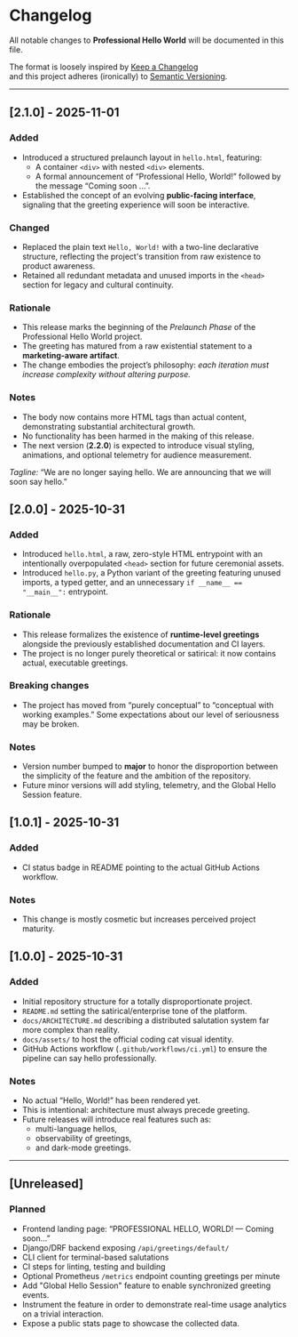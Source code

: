 # Changelog

All notable changes to **Professional Hello World** will be documented in this file.

The format is loosely inspired by [Keep a Changelog](https://keepachangelog.com/en/1.0.0/)  
and this project adheres (ironically) to [Semantic Versioning](https://semver.org/).

---

## [2.1.0] - 2025-11-01

### Added
- Introduced a structured prelaunch layout in `hello.html`, featuring:
  - A container `<div>` with nested `<div>` elements.
  - A formal announcement of “Professional Hello, World!” followed by the message “Coming soon ...”.
- Established the concept of an evolving **public-facing interface**, signaling that the greeting experience will soon be interactive.

### Changed
- Replaced the plain text `Hello, World!` with a two-line declarative structure, reflecting the project's transition from raw existence to product awareness.
- Retained all redundant metadata and unused imports in the `<head>` section for legacy and cultural continuity.

### Rationale
- This release marks the beginning of the *Prelaunch Phase* of the Professional Hello World project.
- The greeting has matured from a raw existential statement to a **marketing-aware artifact**.
- The change embodies the project’s philosophy: <em>each iteration must increase complexity without altering purpose.</em>

### Notes
- The body now contains more HTML tags than actual content, demonstrating substantial architectural growth.
- No functionality has been harmed in the making of this release.
- The next version (<strong>2.2.0</strong>) is expected to introduce visual styling, animations, and optional telemetry for audience measurement.

<em>Tagline:</em> “We are no longer saying hello. We are announcing that we will soon say hello.”


## [2.0.0] - 2025-10-31

### Added
- Introduced `hello.html`, a raw, zero-style HTML entrypoint with an intentionally overpopulated `<head>` section for future ceremonial assets.
- Introduced `hello.py`, a Python variant of the greeting featuring unused imports, a typed getter, and an unnecessary `if __name__ == "__main__":` entrypoint.

### Rationale
- This release formalizes the existence of **runtime-level greetings** alongside the previously established documentation and CI layers.
- The project is no longer purely theoretical or satirical: it now contains actual, executable greetings.

### Breaking changes
- The project has moved from “purely conceptual” to “conceptual with working examples.” Some expectations about our level of seriousness may be broken.

### Notes
- Version number bumped to **major** to honor the disproportion between the simplicity of the feature and the ambition of the repository.
- Future minor versions will add styling, telemetry, and the Global Hello Session feature.


## [1.0.1] - 2025-10-31

### Added
- CI status badge in README pointing to the actual GitHub Actions workflow.

### Notes
- This change is mostly cosmetic but increases perceived project maturity.


## [1.0.0] - 2025-10-31

### Added
- Initial repository structure for a totally disproportionate project.
- `README.md` setting the satirical/enterprise tone of the platform.
- `docs/ARCHITECTURE.md` describing a distributed salutation system far more complex than reality.
- `docs/assets/` to host the official coding cat visual identity.
- GitHub Actions workflow (`.github/workflows/ci.yml`) to ensure the pipeline can say hello professionally.

### Notes
- No actual “Hello, World!” has been rendered yet.
- This is intentional: architecture must always precede greeting.
- Future releases will introduce real features such as:
  - multi-language hellos,
  - observability of greetings,
  - and dark-mode greetings.

---

## [Unreleased]

### Planned
- Frontend landing page: “PROFESSIONAL HELLO, WORLD! — Coming soon…”
- Django/DRF backend exposing `/api/greetings/default/`
- CLI client for terminal-based salutations
- CI steps for linting, testing and building
- Optional Prometheus `/metrics` endpoint counting greetings per minute
- Add "Global Hello Session" feature to enable synchronized greeting events.
- Instrument the feature in order to demonstrate real-time usage analytics on a trivial interaction.
- Expose a public stats page to showcase the collected data.

